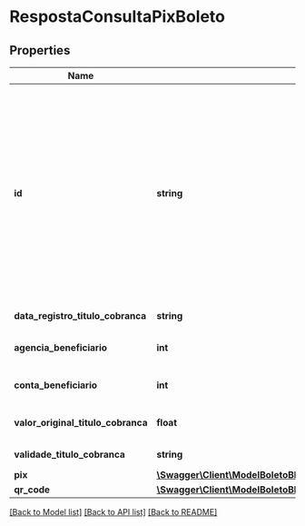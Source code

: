 # RespostaConsultaPixBoleto

## Properties
Name | Type | Description | Notes
------------ | ------------- | ------------- | -------------
**id** | **string** | Número de identificação do boleto (correspondente ao NOSSO NÚMERO, numeroTituloCliente), no formato STRING, com 20 dígitos, que deverá ser formatado da seguinte forma:  “000” +  (número do convênio com 7 dígitos) + (10 algarismos - se necessário, completar com zeros à esquerda). Campo Obrigatório. | [optional] 
**data_registro_titulo_cobranca** | **string** | Data de registro do boleto no banco. | [optional] 
**agencia_beneficiario** | **int** | Número da agência do beneficiário, sem o dígito verificador. | [optional] 
**conta_beneficiario** | **int** | Número da conta do beneficiário, sem o dígito verificador. | [optional] 
**valor_original_titulo_cobranca** | **float** | Valor original do boleto indicado quando do registro. | [optional] 
**validade_titulo_cobranca** | **string** | Data de validade do boleto. | [optional] 
**pix** | [**\Swagger\Client\ModelBoletoBB\RespostaConsultaPixBoletoPix**](RespostaConsultaPixBoletoPix.md) |  | [optional] 
**qr_code** | [**\Swagger\Client\ModelBoletoBB\RespostaConsultaPixBoletoQrCode**](RespostaConsultaPixBoletoQrCode.md) |  | [optional] 

[[Back to Model list]](../../README.md#documentation-for-models) [[Back to API list]](../../README.md#documentation-for-api-endpoints) [[Back to README]](../../README.md)

